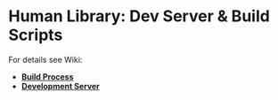# Human Library: Dev Server & Build Scripts

For details see Wiki:

- [**Build Process**](https://github.com/vladmandic/human/wiki/Build-Process)
- [**Development Server**](https://github.com/vladmandic/human/wiki/Development-Server)
